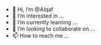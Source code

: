 - 👋 Hi, I’m @Alqaf
- 👀 I’m interested in ...
- 🌱 I’m currently learning ...
- 💞️ I’m looking to collaborate on ...
- 📫 How to reach me ...

<!---
Alqaf/Alqaf is a ✨ special ✨ repository because its `README.md` (this file) appears on your GitHub profile.
You can click the Preview link to take a look at your changes.
--->
